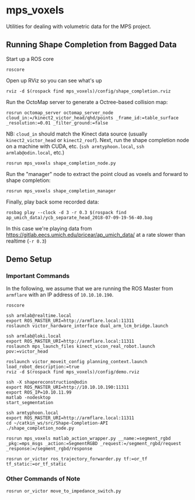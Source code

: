 # mps_voxels

Utilities for dealing with volumetric data for the MPS project.

## Running Shape Completion from Bagged Data

Start up a ROS core

    roscore

Open up RViz so you can see what's up

    rviz -d $(rospack find mps_voxels)/config/shape_completion.rviz

Run the OctoMap server to generate a Octree-based collision map:

    rosrun octomap_server octomap_server_node cloud_in:=/kinect2_victor_head/qhd/points _frame_id:=table_surface _resolution:=0.01 _filter_ground:=false

NB: `cloud_in` should match the Kinect data source (usually `kinect2_victor_head` or `kinect2_roof`).
Next, run the shape completion node on a machine with CUDA, etc. (`ssh armtyphoon.local`, `ssh armlab@odin.local`, etc.)

    rosrun mps_voxels shape_completion_node.py

Run the "manager" node to extract the point cloud as voxels and forward to shape completion:

    rosrun mps_voxels shape_completion_manager

Finally, play back some recorded data:

    rosbag play --clock -d 3 -r 0.3 $(rospack find ap_umich_data)/ycb_separate_head_2018-07-09-19-56-40.bag

In this case we're playing data from https://gitlab.eecs.umich.edu/pricear/ap_umich_data/ at a rate slower than realtime (`-r 0.3`)

## Demo Setup

### Important Commands

In the following, we assume that we are running the ROS Master from `armflare` with an IP address of `10.10.10.190`.

```
roscore
```

```
ssh armlab@realtime.local
export ROS_MASTER_URI=http://armflare.local:11311
roslaunch victor_hardware_interface dual_arm_lcm_bridge.launch
```

```
ssh armlab@loki.local
export ROS_MASTER_URI=http://armflare.local:11311
roslaunch mps_launch_files kinect_vicon_real_robot.launch pov:=victor_head
```

```
roslaunch victor_moveit_config planning_context.launch load_robot_description:=true
rviz -d $(rospack find mps_voxels)/config/demo.rviz
```

```
ssh -X shapereconstruction@odin
export ROS_MASTER_URI=http://10.10.10.190:11311
export ROS_IP=10.10.11.99
matlab -nodesktop
start_segmentation
```

```
ssh armtyphoon.local
export ROS_MASTER_URI=http://armflare.local:11311
cd ~/catkin_ws/src/Shape-Completion-API
./shape_completion_node.py
```

```
rosrun mps_voxels matlab_action_wrapper.py __name:=segment_rgbd _pkg:=mps_msgs _action:=SegmentRGBD _request:=/segment_rgbd/request _response:=/segment_rgbd/response
```

```
rosrun or_victor ros_trajectory_forwarder.py tf:=or_tf tf_static:=or_tf_static
```

### Other Commands of Note

```
rosrun or_victor move_to_impedance_switch.py
```
